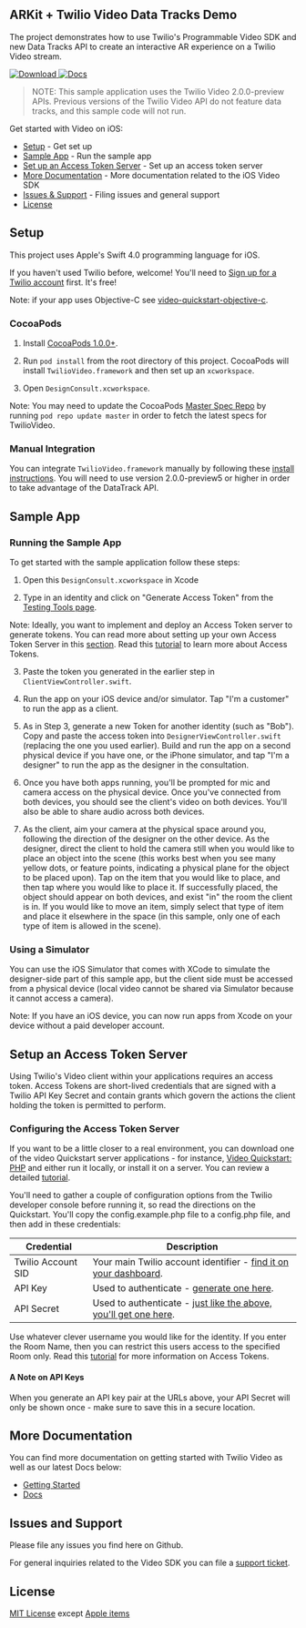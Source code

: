 ## ARKit + Twilio Video Data Tracks Demo

The project demonstrates how to use Twilio's Programmable Video SDK and new Data Tracks API to create an interactive AR experience on a Twilio Video stream.


[ ![Download](https://img.shields.io/badge/Download-iOS%20SDK-blue.svg) ](https://www.twilio.com/docs/api/video/download-video-sdks#ios-sdk)
[![Docs](https://img.shields.io/badge/iOS%20Docs-OK-blue.svg)](https://media.twiliocdn.com/sdk/ios/video/latest/docs/index.html)


> NOTE: This sample application uses the Twilio Video 2.0.0-preview APIs. Previous versions of the Twilio Video API do not feature data tracks, and this sample code will not run.

Get started with Video on iOS:

- [Setup](#setup) - Get set up
- [Sample App](#sample-app) - Run the sample app
- [Set up an Access Token Server](#setup-an-access-token-server) - Set up an access token server
- [More Documentation](#more-documentation) - More documentation related to the iOS Video SDK
- [Issues & Support](#issues-and-support) - Filing issues and general support
- [License](#license)

## Setup 

This project uses Apple's Swift 4.0 programming language for iOS. 

If you haven't used Twilio before, welcome! You'll need to [Sign up for a Twilio account](https://www.twilio.com/try-twilio) first. It's free!

Note: if your app uses Objective-C see [video-quickstart-objective-c](https://github.com/twilio/video-quickstart-objc/).

### CocoaPods 

1. Install [CocoaPods 1.0.0+](https://guides.cocoapods.org/using/getting-started.html). 

1. Run `pod install` from the root directory of this project. CocoaPods will install `TwilioVideo.framework` and then set up an `xcworkspace`.

1. Open `DesignConsult.xcworkspace`.

Note: You may need to update the CocoaPods [Master Spec Repo](https://github.com/CocoaPods/Specs) by running `pod repo update master` in order to fetch the latest specs for TwilioVideo.

### Manual Integration

You can integrate `TwilioVideo.framework` manually by following these [install instructions](https://www.twilio.com/docs/api/video/download-video-sdks#manual). You will need to use version 2.0.0-preview5 or higher in order to take advantage of the DataTrack API.

## Sample App

### Running the Sample App

To get started with the sample application follow these steps:

1. Open this `DesignConsult.xcworkspace` in Xcode

2. Type in an identity and click on "Generate Access Token" from the [Testing Tools page](https://www.twilio.com/console/video/runtime/testing-tools).

Note: Ideally, you want to implement and deploy an Access Token server to generate tokens. You can read more about setting up your own Access Token Server in this [section](#setup-an-access-token-server). Read this [tutorial](https://www.twilio.com/docs/api/video/user-identity-access-tokens) to learn more about Access Tokens.

3. Paste the token you generated in the earlier step in `ClientViewController.swift`.

4. Run the app on your iOS device and/or simulator. Tap "I'm a customer" to run the app as a client.

5. As in Step 3, generate a new Token for another identity (such as "Bob"). Copy and paste the access token into `DesignerViewController.swift` (replacing the one you used earlier). Build and run the app on a second physical device if you have one, or the iPhone simulator, and tap "I'm a designer" to run the app as the designer in the consultation.

6. Once you have both apps running, you'll be prompted for mic and camera access on the physical device. Once you've connected from both devices, you should see the client's video on both devices. You'll also be able to share audio across both devices.

7. As the client, aim your camera at the physical space around you, following the direction of the designer on the other device. As the designer, direct the client to hold the camera still when you would like to place an object into the scene (this works best when you see many yellow dots, or feature points, indicating a physical plane for the object to be placed upon). Tap on the item that you would like to place, and then tap where you would like to place it. If successfully placed, the object should appear on both devices, and exist "in" the room the client is in. If you would like to move an item, simply select that type of item and place it elsewhere in the space (in this sample, only one of each type of item is allowed in the scene).


### Using a Simulator

You can use the iOS Simulator that comes with XCode to simulate the designer-side part of this sample app, but the client side must be accessed from a physical device (local video cannot be shared via Simulator because it cannot access a camera). 

Note: If you have an iOS device, you can now run apps from Xcode on your device without a paid developer account.

## Setup an Access Token Server

Using Twilio's Video client within your applications requires an access token. Access Tokens are short-lived credentials that are signed with a Twilio API Key Secret and contain grants which govern the actions the client holding the token is permitted to perform. 

### Configuring the Access Token Server

If you want to be a little closer to a real environment, you can download one of the video Quickstart server applications - for instance, [Video Quickstart: PHP](https://github.com/TwilioDevEd/video-quickstart-php) and either run it locally, or install it on a server. You can review a detailed [tutorial](https://www.twilio.com/docs/api/video/user-identity-access-tokens#generating-access-tokens). 

You'll need to gather a couple of configuration options from the Twilio developer console before running it, so read the directions on the Quickstart. You'll copy the config.example.php file to a config.php file, and then add in these credentials:
 
 Credential | Description
---------- | -----------
Twilio Account SID | Your main Twilio account identifier - [find it on your dashboard](https://www.twilio.com/console).
API Key | Used to authenticate - [generate one here](https://www.twilio.com/console/video/runtime/api-keys).
API Secret | Used to authenticate - [just like the above, you'll get one here](https://www.twilio.com/console/video/runtime/api-keys).

Use whatever clever username you would like for the identity. If you enter the Room Name, then you can restrict this users access to the specified Room only. Read this [tutorial](https://www.twilio.com/docs/api/video/user-identity-access-tokens) for more information on Access Tokens. 

#### A Note on API Keys

When you generate an API key pair at the URLs above, your API Secret will only
be shown once - make sure to save this in a secure location.

## More Documentation

You can find more documentation on getting started with Twilio Video as well as our latest Docs below:

* [Getting Started](https://www.twilio.com/docs/api/video/getting-started)
* [Docs](https://media.twiliocdn.com/sdk/ios/video/latest/docs)

## Issues and Support

Please file any issues you find here on Github.

For general inquiries related to the Video SDK you can file a [support ticket](https://support.twilio.com/hc/en-us/requests/new).

## License

[MIT License](https://github.com/twilio/video-shared-arkit-sample/blob/master/LICENSE/License.txt) except [Apple items](https://github.com/twilio/video-shared-arkit-sample/blob/master/LICENSE/Apple.txt)
